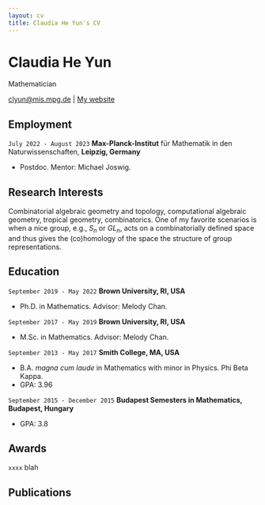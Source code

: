 ```yaml
---
layout: cv
title: Claudia He Yun's CV
---
```

# Claudia He Yun
Mathematician

<div id="webaddress">
<a href="clyun@mis.mpg.de">clyun@mis.mpg.de</a>
| <a href="http://claudiayun.com">My website</a>
</div>

## Employment

`July 2022 - August 2023`
__Max-Planck-Institut__ für Mathematik in den Naturwissenschaften, __Leipzig, Germany__
- Postdoc. Mentor: Michael Joswig.

## Research Interests

Combinatorial algebraic geometry and topology, computational algebraic geometry, tropical geometry, combinatorics. One of my favorite scenarios is when a nice group, e.g., $S_n$ or $GL_n$, acts on a combinatorially defined space and thus gives the (co)homology of the space the structure of group representations.

## Education

`September 2019 - May 2022`
__Brown University, RI, USA__
- Ph.D. in Mathematics. Advisor: Melody Chan.

`September 2017 - May 2019`
__Brown University, RI, USA__
- M.Sc. in Mathematics. Advisor: Melody Chan.

`September 2013 - May 2017`
__Smith College, MA, USA__
- B.A. *magna cum laude* in Mathematics with minor in Physics. Phi Beta Kappa.
- GPA: 3.96

`September 2015 - December 2015`
__Budapest Semesters in Mathematics, Budapest, Hungary__
- GPA: 3.8

## Awards

`xxxx`
blah

## Publications

<!-- A list is also available [online](http://scholar.google.co.uk/citations?user=LTOTl0YAAAAJ) -->


<!-- ### Footer

Last updated: September 2022 -->


